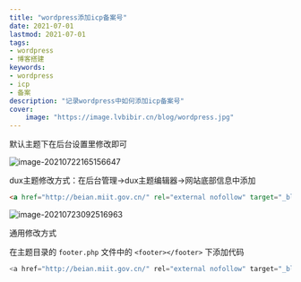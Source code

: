 ```yaml
---
title: "wordpress添加icp备案号" 
date: 2021-07-01
lastmod: 2021-07-01
tags: 
- wordpress
- 博客搭建
keywords:
- wordpress
- icp
- 备案
description: "记录wordpress中如何添加icp备案号" 
cover:
    image: "https://image.lvbibir.cn/blog/wordpress.jpg" 
---
```

默认主题下在后台设置里修改即可

![image-20210722165156647](https://image.lvbibir.cn/blog/image-20210722165156647.png)

dux主题修改方式：在后台管理→dux主题编辑器→网站底部信息中添加

```html
<a href="http://beian.miit.gov.cn/" rel="external nofollow" target="_blank">京ICP备2021023168号-1</a>
```

![image-20210723092516963](https://image.lvbibir.cn/blog/image-20210723092516963.png)

通用修改方式

在主题目录的 `footer.php` 文件中的 `<footer></footer>` 下添加代码

```php
<a href="http://beian.miit.gov.cn/" rel="external nofollow" target="_blank">你的备案号</a>
```

